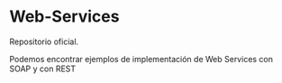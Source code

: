 # Web-Services
Repositorio oficial.

Podemos encontrar ejemplos de implementación de Web Services con SOAP y con REST

